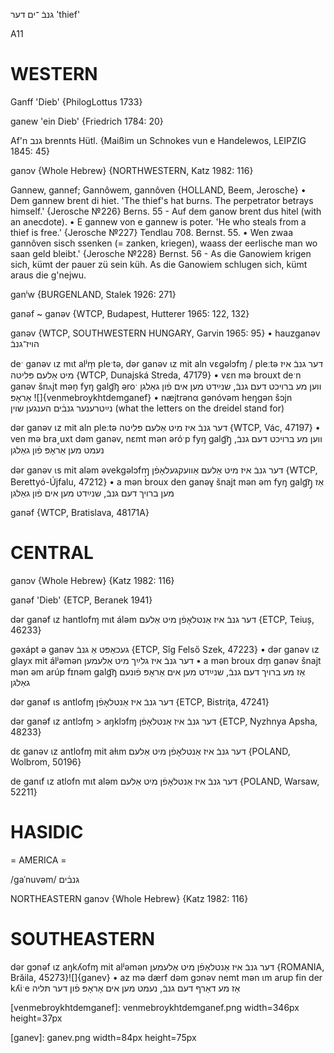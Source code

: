 גנבֿ
־ים
דער
'thief'

A11

WESTERN
========

Ganff 'Dieb' {PhilogLottus 1733}

ganew 'ein Dieb' {Friedrich 1784: 20}

Af'n גנב brennts Hütl.
{Maißim un Schnokes vun e Handelewos, LEIPZIG 1845: 45}

ganɔv {Whole Hebrew} {NORTHWESTERN, Katz 1982: 116}

Gannew, gannef; Gannôwem, gannôven {HOLLAND, Beem, Jerosche}
	•	Dem gannew brent di hiet. 'The thief's hat burns. The perpetrator betrays himself.' {Jerosche №226}
Berns. 55 - Auf dem ganow brent dus hitel (with an anecdote). 
	•	E gannew von e gannew is poter. 'He who steals from a thief is free.' {Jerosche №227}
Tendlau 708.
Bernst. 55.
	•	Wen zwaa gannôven sisch ssenken (= zanken, kriegen), waass der eerlische man wo saan geld bleibt.' {Jerosche №228}
Bernst. 56 - As die Ganowiem krigen sich, kümt der pauer zü sein küh. As die Ganowiem schlugen sich, kümt araus die g'nejwu.

ganⁱw {BURGENLAND, Stalek 1926: 271}

ganəf ~ ganəv {WTCP, Budapest, Hutterer 1965: 122, 132}

ganəv {WTCP, SOUTHWESTERN HUNGARY, Garvin 1965: 95}
	•	hauzganəv הויז־גנבֿ

deˑ ganəv ɩz mɩt alʲm̩ pleˑtə, dər ganəv ɩz mit aln vɛgəlɔfɱ / pleːtə דער גנבֿ איז מיט אַלעם פּליטה {WTCP, Dunajská Streda, 47179}
	•	vɛn mə brouxt deˑn ganəv šnⲁjt mən̩ fyŋ galg͡ŋ əroˑ ווען מע ברויכט דעם גנבֿ, שנײַדט מען אים פֿון גאַלגן אַראָפּ
![]{venmebroykhtdemganef}
	•	næjtrənα gənóvəm heŋgən šɔjn נײַטרענער גנבֿים הענגען שוין (what the letters on the dreidel stand for)

dər ganəv ɩz mit aln pleːtə דער גנבֿ איז מיט אַלעם פּליטה {WTCP, Vác, 47197}
	•	ven mə bra˰uxt dəm ganəv, nɛmt mən əróˑp fyŋ galg͡ŋ̩ ווען מע ברויכט דעם גנבֿ, נעמט מען אַראָפּ פֿון גאַלגן

dər ganəv ɩs mit aləm əvekgəlɔfɱ̩ דער גנבֿ איז מיט אַלעם אַוועקגעלאָפֿן {WTCP, Berettyó-Újfalu, 47212}
	•	a mən broux den ganəv̥ šnajt mən əm fyŋ galg͡ŋ̩ אַז מען ברויך דעם גנבֿ, שנײַדט מען אים פֿון גאַלגן

ganəf {WTCP, Bratislava, 48171A} 

CENTRAL
========

ganɔv {Whole Hebrew} {Katz 1982: 116}

ganəf 'Dieb' {ETCP, Beranek 1941}

dər ganəf ɩz hantlofɱ mɩt áləm דער גנבֿ איז אַנטלאָפֿן מיט אַלעם {ETCP, Teiuș, 46233}

gəxápt ə ganəv געכאַפּט אַ גנבֿ {ETCP, Sîg Felső Szek, 47223}
	•	dər ganəv ɩz glayx mit álʲəmən דער גנבֿ איז גלײַך מיט אַלעמען
	•	a mən broux dm̩ ganəv šnajt mən əm arúp fɪnəm galg͡ŋ אַז מע ברויך דעם גנבֿ, שנײַדט מען אים אַראָפּ פֿונעם גאַלגן

dər ganəf ɩs antlofɱ דער גנבֿ איז אַנטלאָפֿן {ETCP, Bistriţa, 47241}

dər ganəf ɩz antlɔfɱ > aŋklɔfɱ דער גנבֿ איז אַנטלאָפֿן {ETCP, Nyzhnya Apsha, 48233}

dɛ ganəv ɩz antlofɱ mit aɫɩm דער גנבֿ איז אַנטלאָפֿן מיט אַלעם {POLAND, Wolbrom, 50196}

de ganɩf ɩz atlofn mɩt aləm דער גנבֿ איז אַנטלאָפֿן מיט אַלעם {POLAND, Warsaw, 52211}

HASIDIC
=======
= AMERICA = 

/gaˈnuvəm/ גנבֿים

NORTHEASTERN
ganɔv {Whole Hebrew} {Katz 1982: 116}

SOUTHEASTERN
==============

dər gɔnəf ɩz aŋkʎofɱ mit alʲəmən דער גנבֿ איז אַנטלאָפֿן מיט אַלעמען {ROMANIA, Brăila, 45273}![]{ganev}
	•	az mə dærf dəm gɔnəv nemt mən ɩm arup fin der kʎiˑe אַז מע דאַרף דעם גנבֿ, נעמט מען אים אַראָפּ פֿון דער תּליה

[venmebroykhtdemganef]: venmebroykhtdemganef.png width=346px height=37px

[ganev]: ganev.png width=84px height=75px